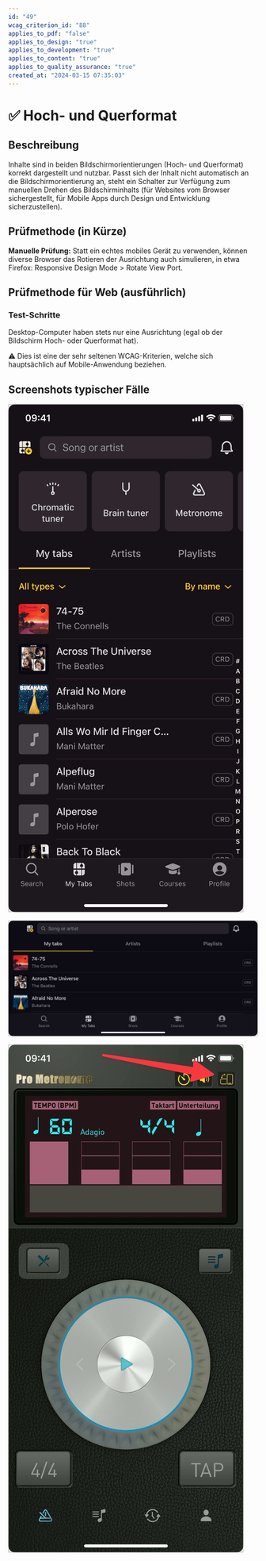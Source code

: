 ```yaml
---
id: "49"
wcag_criterion_id: "88"
applies_to_pdf: "false"
applies_to_design: "true"
applies_to_development: "true"
applies_to_content: "true"
applies_to_quality_assurance: "true"
created_at: "2024-03-15 07:35:03"
---
```


# ✅ Hoch- und Querformat

## Beschreibung

Inhalte sind in beiden Bildschirmorientierungen (Hoch- und Querformat) korrekt dargestellt und nutzbar. Passt sich der Inhalt nicht automatisch an die Bildschirmorientierung an, steht ein Schalter zur Verfügung zum manuellen Drehen des Bildschirminhalts (für Websites vom Browser sichergestellt, für Mobile Apps durch Design und Entwicklung sicherzustellen).

## Prüfmethode (in Kürze)

**Manuelle Prüfung:** Statt ein echtes mobiles Gerät zu verwenden, können diverse Browser das Rotieren der Ausrichtung auch simulieren, in etwa Firefox: Responsive Design Mode > Rotate View Port.

## Prüfmethode für Web (ausführlich)

### Test-Schritte

Desktop-Computer haben stets nur eine Ausrichtung (egal ob der Bildschirm Hoch- oder Querformat hat).

⚠️ Dies ist eine der sehr seltenen WCAG-Kriterien, welche sich hauptsächlich auf Mobile-Anwendung beziehen.

## Screenshots typischer Fälle

![Mobile App im Hochformat](images/mobile-app-im-hochformat.png)

![Dieselbe Mobile App im Querformat](images/dieselbe-mobile-app-im-querformat.png)

![Mobile App mit Button zum Wechseln des Formats](images/mobile-app-mit-button-zum-wechseln-des-formats.png)